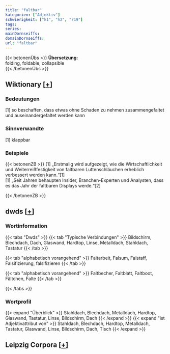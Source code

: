 ```yaml
---
title: "faltbar"
kategorien: ["Adjektiv"]
schwierigkeit: ["k1", "h2", "r19"]
tags:
series:
mainDornseiffs:
domainDornseiffs:
url: "faltbar"
---
```


{{< betonenÜbs >}}
**Übersetzung:**  
folding, foldable, collapsible  
{{< /betonenÜbs >}}

## Wiktionary [[+](https://de.wiktionary.org/wiki/faltbar)]

### Bedeutungen
[1] so beschaffen, dass etwas ohne Schaden zu nehmen zusammengefaltet und auseinandergefaltet werden kann  

### Sinnverwandte
[1] klappbar  

### Beispiele
{{< betonenZB >}}
[1] „Erstmalig wird aufgezeigt, wie die Wirtschaftlichkeit und Weiterreißfestigkeit von faltbaren Luttenschläuchen erheblich verbessert werden kann.“[1]  
[1] „Seit Jahren behaupten Insider, Branchen-Experten und Analysten, dass es das Jahr der faltbaren Displays werde.“[2]  

{{< /betonenZB >}}


## dwds [[+](https://www.dwds.de/wb/faltbar)]

### Wortinformation
{{< tabs "Dwds" >}}
{{< tab "Typische Verbindungen" >}}
Bildschirm, Blechdach, Dach, Glaswand, Hardtop, Linse, Metalldach, Stahldach, Tastatur
{{< /tab >}}

{{< tab "alphabetisch vorangehend" >}}
Faltarbeit, Falsum, Falstaff, Falsifizierung, falsifizieren
{{< /tab >}}

{{< tab "alphabetisch vorangehend" >}}
Faltbecher, Faltblatt, Faltboot, Fältchen, Falte
{{< /tab >}}

{{< /tabs >}}

### Wortprofil
{{< expand "Überblick" >}} Stahldach, Blechdach, Metalldach, Hardtop, Glaswand, Tastatur, Linse, Bildschirm, Dach {{< /expand >}}
{{< expand "ist Adjektivattribut von" >}} Stahldach, Blechdach, Hardtop, Metalldach, Tastatur, Glaswand, Linse, Bildschirm, Dach, Tisch {{< /expand >}}

## Leipzig Corpora [[+](https://corpora.uni-leipzig.de/en/res?word=faltbar&corpusId=deu_newscrawl-public_2018)]

